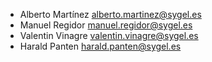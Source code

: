 - Alberto Martínez <alberto.martinez@sygel.es>
- Manuel Regidor <manuel.regidor@sygel.es>
- Valentin Vinagre <valentin.vinagre@sygel.es>
- Harald Panten <harald.panten@sygel.es>
